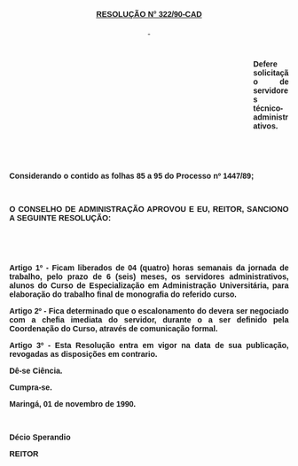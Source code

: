 <BODY>

<B><U><FONT FACE="Arial"><P ALIGN="CENTER">RESOLU&Ccedil;&Atilde;O N° 322/90-CAD</P>
<P ALIGN="CENTER"></P>
<P ALIGN="CENTER">&nbsp;</P>
</U><P ALIGN="JUSTIFY">&nbsp;</P><DIR>
<DIR>
<DIR>
<DIR>
<DIR>
<DIR>
<DIR>
<DIR>
<DIR>
<DIR>
<DIR>

<P ALIGN="JUSTIFY">Defere solicita&ccedil;&atilde;o de servidores t&eacute;cnico-administrativos.</P>
<P ALIGN="JUSTIFY"></P>
<P ALIGN="JUSTIFY">&nbsp;</P>
</B><P ALIGN="JUSTIFY">&nbsp;</P></DIR>
</DIR>
</DIR>
</DIR>
</DIR>
</DIR>
</DIR>
</DIR>
</DIR>
</DIR>
</DIR>

<P ALIGN="JUSTIFY">Considerando o contido as folhas 85 a 95 do Processo nº 1447/89;</P>
<P ALIGN="JUSTIFY"></P>
<P ALIGN="JUSTIFY">&nbsp;</P>
<B><P ALIGN="JUSTIFY">O CONSELHO DE ADMINISTRA&Ccedil;&Atilde;O APROVOU E EU, REITOR, SANCIONO A SEGUINTE RESOLU&Ccedil;&Atilde;O:</P>
</B><P ALIGN="JUSTIFY"></P>
<P ALIGN="JUSTIFY">&nbsp;</P>
<P ALIGN="JUSTIFY">&nbsp;</P>
<P ALIGN="JUSTIFY">Artigo 1º - Ficam liberados de 04 (quatro) horas semanais da jornada de trabalho, pelo prazo de 6 (seis) meses, os servidores administrativos, alunos do Curso de Especializa&ccedil;&atilde;o em Administra&ccedil;&atilde;o Universit&aacute;ria, para elabora&ccedil;&atilde;o do trabalho final de monografia do referido curso.</P>
<P ALIGN="JUSTIFY">Artigo 2º - Fica determinado que o escalonamento do devera ser negociado com a chefia imediata do servidor, durante o a ser definido pela Coordena&ccedil;&atilde;o do Curso, atrav&eacute;s de comunica&ccedil;&atilde;o formal.</P>
<P ALIGN="JUSTIFY">Artigo 3º - Esta Resolu&ccedil;&atilde;o entra em vigor na data de sua publica&ccedil;&atilde;o, revogadas as disposi&ccedil;&otilde;es em contrario.</P>
<P ALIGN="JUSTIFY">D&ecirc;-se Ci&ecirc;ncia.</P>
<P ALIGN="JUSTIFY">Cumpra-se.</P>
<P ALIGN="JUSTIFY">Maring&aacute;, 01 de novembro de 1990.</P>
<P ALIGN="JUSTIFY"></P>
<P ALIGN="JUSTIFY">&nbsp;</P>
<P ALIGN="JUSTIFY">D&eacute;cio Sperandio </P>
<P ALIGN="JUSTIFY">REITOR</P>
<P ALIGN="JUSTIFY"></P></FONT></BODY>
